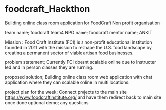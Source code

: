 # foodcraft_Hackthon
Building online class room application for FoodCraft Non profit organisation

team name; foodcraft team4
NPO name; foodcraft
mentor name; ANKIT

Mission : 
Food Craft Institute (FCI) is a non-profit educational institution founded in 2011 with the mission to reshape the U.S. food landscape by creating a permanent sector of viable artisan food businesses.

problem statement; Currently FCI doesnt scalable online due to Instructer led and in person classes they are running.

proposed solution; Building  online  class room web application with chat application where they can scalable online in multi locations.

project plan for the week; Connect projects to the main site https://www.foodcraftinstitute.org/ and have them redirect back to main site once done
optional demo; 
any questions

